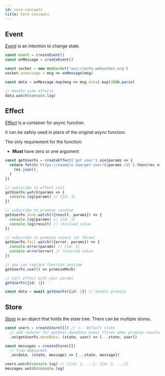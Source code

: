```yaml
---
id: core-concepts
title: Core Concepts
---
```


## Event

[_Event_] is an intention to change state.

```js try
const event = createEvent()
const onMessage = createEvent()

const socket = new WebSocket('wss://echo.websocket.org')
socket.onmessage = msg => onMessage(msg)

const data = onMessage.map(msg => msg.data).map(JSON.parse)

// Handle side effects
data.watch(console.log)
```

## Effect

[_Effect_] is a container for async function.

It can be safely used in place of the original async function.

The only requirement for the function:

- **Must** have zero or one argument

```js try
const getUserFx = createEffect('get user').use(params => {
  return fetch(`https://example.com/get-user/${params.id}`).then(res =>
    res.json(),
  )
})

// subscribe to effect call
getUserFx.watch(params => {
  console.log(params) // {id: 1}
})

// subscribe to promise resolve
getUserFx.done.watch(({result, params}) => {
  console.log(params) // {id: 1}
  console.log(result) // resolved value
})

// subscribe to promise reject (or throw)
getUserFx.fail.watch(({error, params}) => {
  console.error(params) // {id: 1}
  console.error(error) // rejected value
})

// you can replace function anytime
getUserFx.use(() => promiseMock)

// call effect with your params
getUserFx({id: 1})

const data = await getUserFx({id: 2}) // handle promise
```

## Store

[_Store_] is an object that holds the state tree. There can be multiple stores.

```js try
const users = createStore([]) // <-- Default state
  // add reducer for getUser.doneData event (fires when promise resolved)
  .on(getUserFx.doneData, (state, user) => [...state, user])

const messages = createStore([])
  // from WebSocket
  .on(data, (state, message) => [...state, message])

users.watch(console.log) // [{id: 1, ...}, {id: 2, ...}]
messages.watch(console.log)
```

[_store_]: ../api/effector/Store.md
[_effect_]: ../api/effector/Effect.md
[_event_]: ../api/effector/Event.md
